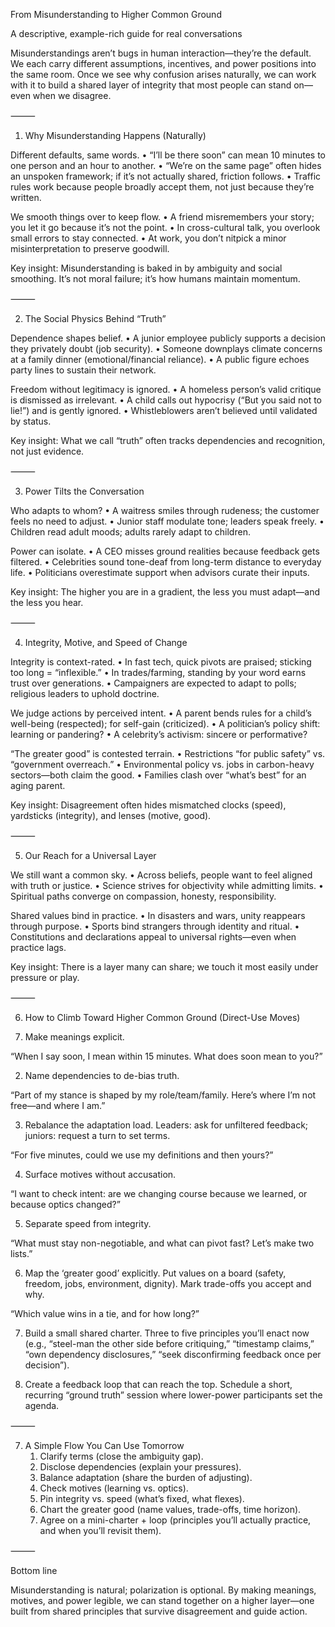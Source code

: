 From Misunderstanding to Higher Common Ground

A descriptive, example-rich guide for real conversations

Misunderstandings aren’t bugs in human interaction—they’re the default. We each carry different assumptions, incentives, and power positions into the same room. Once we see why confusion arises naturally, we can work with it to build a shared layer of integrity that most people can stand on—even when we disagree.

⸻

1) Why Misunderstanding Happens (Naturally)

Different defaults, same words.
	•	“I’ll be there soon” can mean 10 minutes to one person and an hour to another.
	•	“We’re on the same page” often hides an unspoken framework; if it’s not actually shared, friction follows.
	•	Traffic rules work because people broadly accept them, not just because they’re written.

We smooth things over to keep flow.
	•	A friend misremembers your story; you let it go because it’s not the point.
	•	In cross-cultural talk, you overlook small errors to stay connected.
	•	At work, you don’t nitpick a minor misinterpretation to preserve goodwill.

Key insight: Misunderstanding is baked in by ambiguity and social smoothing. It’s not moral failure; it’s how humans maintain momentum.

⸻

2) The Social Physics Behind “Truth”

Dependence shapes belief.
	•	A junior employee publicly supports a decision they privately doubt (job security).
	•	Someone downplays climate concerns at a family dinner (emotional/financial reliance).
	•	A public figure echoes party lines to sustain their network.

Freedom without legitimacy is ignored.
	•	A homeless person’s valid critique is dismissed as irrelevant.
	•	A child calls out hypocrisy (“But you said not to lie!”) and is gently ignored.
	•	Whistleblowers aren’t believed until validated by status.

Key insight: What we call “truth” often tracks dependencies and recognition, not just evidence.

⸻

3) Power Tilts the Conversation

Who adapts to whom?
	•	A waitress smiles through rudeness; the customer feels no need to adjust.
	•	Junior staff modulate tone; leaders speak freely.
	•	Children read adult moods; adults rarely adapt to children.

Power can isolate.
	•	A CEO misses ground realities because feedback gets filtered.
	•	Celebrities sound tone-deaf from long-term distance to everyday life.
	•	Politicians overestimate support when advisors curate their inputs.

Key insight: The higher you are in a gradient, the less you must adapt—and the less you hear.

⸻

4) Integrity, Motive, and Speed of Change

Integrity is context-rated.
	•	In fast tech, quick pivots are praised; sticking too long = “inflexible.”
	•	In trades/farming, standing by your word earns trust over generations.
	•	Campaigners are expected to adapt to polls; religious leaders to uphold doctrine.

We judge actions by perceived intent.
	•	A parent bends rules for a child’s well-being (respected); for self-gain (criticized).
	•	A politician’s policy shift: learning or pandering?
	•	A celebrity’s activism: sincere or performative?

“The greater good” is contested terrain.
	•	Restrictions “for public safety” vs. “government overreach.”
	•	Environmental policy vs. jobs in carbon-heavy sectors—both claim the good.
	•	Families clash over “what’s best” for an aging parent.

Key insight: Disagreement often hides mismatched clocks (speed), yardsticks (integrity), and lenses (motive, good).

⸻

5) Our Reach for a Universal Layer

We still want a common sky.
	•	Across beliefs, people want to feel aligned with truth or justice.
	•	Science strives for objectivity while admitting limits.
	•	Spiritual paths converge on compassion, honesty, responsibility.

Shared values bind in practice.
	•	In disasters and wars, unity reappears through purpose.
	•	Sports bind strangers through identity and ritual.
	•	Constitutions and declarations appeal to universal rights—even when practice lags.

Key insight: There is a layer many can share; we touch it most easily under pressure or play.

⸻

6) How to Climb Toward Higher Common Ground (Direct-Use Moves)

1) Make meanings explicit.

“When I say soon, I mean within 15 minutes. What does soon mean to you?”

2) Name dependencies to de-bias truth.

“Part of my stance is shaped by my role/team/family. Here’s where I’m not free—and where I am.”

3) Rebalance the adaptation load.
Leaders: ask for unfiltered feedback; juniors: request a turn to set terms.

“For five minutes, could we use my definitions and then yours?”

4) Surface motives without accusation.

“I want to check intent: are we changing course because we learned, or because optics changed?”

5) Separate speed from integrity.

“What must stay non-negotiable, and what can pivot fast? Let’s make two lists.”

6) Map the ‘greater good’ explicitly.
Put values on a board (safety, freedom, jobs, environment, dignity). Mark trade-offs you accept and why.

“Which value wins in a tie, and for how long?”

7) Build a small shared charter.
Three to five principles you’ll enact now (e.g., “steel-man the other side before critiquing,” “timestamp claims,” “own dependency disclosures,” “seek disconfirming feedback once per decision”).

8) Create a feedback loop that can reach the top.
Schedule a short, recurring “ground truth” session where lower-power participants set the agenda.

⸻

7) A Simple Flow You Can Use Tomorrow
	1.	Clarify terms (close the ambiguity gap).
	2.	Disclose dependencies (explain your pressures).
	3.	Balance adaptation (share the burden of adjusting).
	4.	Check motives (learning vs. optics).
	5.	Pin integrity vs. speed (what’s fixed, what flexes).
	6.	Chart the greater good (name values, trade-offs, time horizon).
	7.	Agree on a mini-charter + loop (principles you’ll actually practice, and when you’ll revisit them).

⸻

Bottom line

Misunderstanding is natural; polarization is optional. By making meanings, motives, and power legible, we can stand together on a higher layer—one built from shared principles that survive disagreement and guide action.
